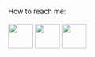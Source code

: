 <br> 
How to reach me:
<br><br>
<code ><a href="https://www.instagram.com/huseyingur.dev/" target="_blank"><img height="50" src="https://www.vectorlogo.zone/logos/instagram/instagram-icon.svg"></a></code>
<code ><a href="https://tr.linkedin.com/in/huseyingur0001" target="_blank"><img height="50" src="https://www.vectorlogo.zone/logos/linkedin/linkedin-icon.svg"></a></code>
<code ><a href="https://x.com/huseyingur_dev" target="_blank"><img height="50" src="https://www.vectorlogo.zone/logos/x/x-icon.svg"></a></code>
